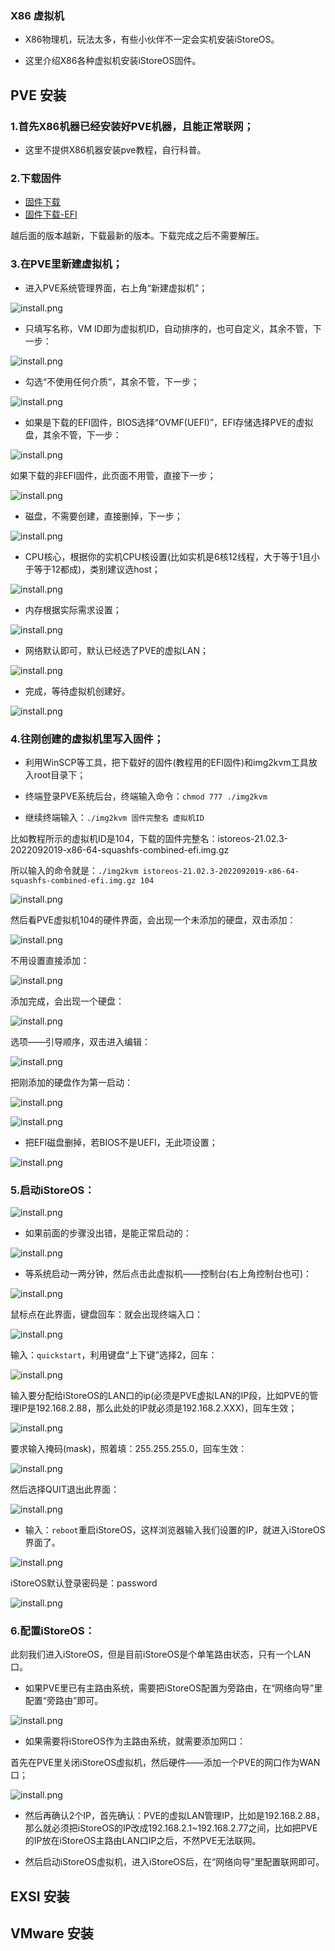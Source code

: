 ### X86 虚拟机

* X86物理机，玩法太多，有些小伙伴不一定会实机安装iStoreOS。

* 这里介绍X86各种虚拟机安装iStoreOS固件。

## PVE 安装

### 1.首先X86机器已经安装好PVE机器，且能正常联网；

* 这里不提供X86机器安装pve教程，自行科普。

### 2.下载固件

* [固件下载](https://fw.koolcenter.com/iStoreOS/x86_64/)
* [固件下载-EFI](https://fw.koolcenter.com/iStoreOS/x86_64_efi/)

越后面的版本越新，下载最新的版本。下载完成之后不需要解压。

### 3.在PVE里新建虚拟机；

* 进入PVE系统管理界面，右上角“新建虚拟机”；

![install.png](./install/pve/1.jpg)

* 只填写名称，VM ID即为虚拟机ID，自动排序的，也可自定义，其余不管，下一步：

![install.png](./install/pve/2.jpg)

* 勾选“不使用任何介质”，其余不管，下一步；

![install.png](./install/pve/3.jpg)

* 如果是下载的EFI固件，BIOS选择“OVMF(UEFI)”，EFI存储选择PVE的虚拟盘，其余不管，下一步：

![install.png](./install/pve/4.jpg)

如果下载的非EFI固件，此页面不用管，直接下一步；

![install.png](./install/pve/5.jpg)

* 磁盘，不需要创建，直接删掉，下一步；

![install.png](./install/pve/6.jpg)

* CPU核心，根据你的实机CPU核设置(比如实机是6核12线程，大于等于1且小于等于12都成)，类别建议选host；

![install.png](./install/pve/7.jpg)

* 内存根据实际需求设置；

![install.png](./install/pve/8.jpg)

* 网络默认即可，默认已经选了PVE的虚拟LAN；

![install.png](./install/pve/9.jpg)

* 完成，等待虚拟机创建好。

![install.png](./install/pve/10.jpg)

### 4.往刚创建的虚拟机里写入固件；

* 利用WinSCP等工具，把下载好的固件(教程用的EFI固件)和img2kvm工具放入root目录下；

* 终端登录PVE系统后台，终端输入命令：`chmod 777 ./img2kvm`

* 继续终端输入：`./img2kvm 固件完整名 虚拟机ID`

比如教程所示的虚拟机ID是104，下载的固件完整名：istoreos-21.02.3-2022092019-x86-64-squashfs-combined-efi.img.gz

所以输入的命令就是：`./img2kvm istoreos-21.02.3-2022092019-x86-64-squashfs-combined-efi.img.gz 104`

![install.png](./install/pve/11.jpg)

然后看PVE虚拟机104的硬件界面，会出现一个未添加的硬盘，双击添加：

![install.png](./install/pve/12.jpg)

不用设置直接添加：

![install.png](./install/pve/13.jpg)

添加完成，会出现一个硬盘：

![install.png](./install/pve/15.jpg)

选项——引导顺序，双击进入编辑：

![install.png](./install/pve/16.jpg)

把刚添加的硬盘作为第一启动：

![install.png](./install/pve/17.jpg)

![install.png](./install/pve/18.jpg)

* 把EFI磁盘删掉，若BIOS不是UEFI，无此项设置；

![install.png](./install/pve/14.jpg)

### 5.启动iStoreOS：

![install.png](./install/pve/19.jpg)

* 如果前面的步骤没出错，是能正常启动的：

![install.png](./install/pve/20.jpg)

* 等系统启动一两分钟，然后点击此虚拟机——控制台(右上角控制台也可)：

![install.png](./install/pve/21.jpg)

鼠标点在此界面，键盘回车：就会出现终端入口：

![install.png](./install/pve/21.jpg)

输入：`quickstart`，利用键盘“上下键”选择2，回车：

![install.png](./install/pve/22.jpg)

输入要分配给iStoreOS的LAN口的ip(必须是PVE虚拟LAN的IP段，比如PVE的管理IP是192.168.2.88，那么此处的IP就必须是192.168.2.XXX)，回车生效；

![install.png](./install/pve/23.jpg)

要求输入掩码(mask)，照着填：255.255.255.0，回车生效：

![install.png](./install/pve/24.jpg)

然后选择QUIT退出此界面：

![install.png](./install/pve/25.jpg)

* 输入：`reboot`重启iStoreOS，这样浏览器输入我们设置的IP，就进入iStoreOS界面了。

![install.png](./install/pve/26.jpg)

iStoreOS默认登录密码是：password

![install.png](./install/pve/27.jpg)

### 6.配置iStoreOS：

此刻我们进入iStoreOS，但是目前iStoreOS是个单笔路由状态，只有一个LAN口。

* 如果PVE里已有主路由系统，需要把iStoreOS配置为旁路由，在“网络向导”里配置“旁路由”即可。

![install.png](./install/pve/28.jpg)

* 如果需要将iStoreOS作为主路由系统，就需要添加网口：

首先在PVE里关闭iStoreOS虚拟机，然后硬件——添加一个PVE的网口作为WAN口；

![install.png](./install/pve/29.jpg)

* 然后再确认2个IP，首先确认：PVE的虚拟LAN管理IP，比如是192.168.2.88，那么就必须把iStoreOS的IP改成192.168.2.1~192.168.2.77之间，比如把PVE的IP放在iStoreOS主路由LAN口IP之后，不然PVE无法联网。

* 然后启动iStoreOS虚拟机，进入iStoreOS后，在“网络向导”里配置联网即可。


## EXSI 安装



## VMware 安装